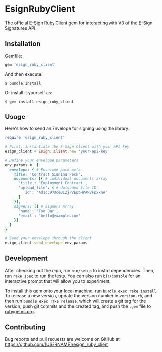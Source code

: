 # EsignRubyClient

The official E-Sign Ruby Client gem for interacting with V3 of the E-Sign Signatures API.

## Installation

Gemfile:

```ruby
gem 'esign_ruby_client'
```

And then execute:

    $ bundle install

Or install it yourself as:

    $ gem install esign_ruby_client

## Usage

Here's how to send an Envelope for signing using the library:

```ruby
require 'esign_ruby_client'

# First, instantiate the E-Sign Client with your API key
esign_client = Esign::Client.new 'your-api-key'

# Define your envelope parameters
env_params =  { 
  envelope: { # Envelope pack meta
    title: 'Contract Signing Pack',
    documents: [{ # individual documents array
      'title': 'Employment Contract',
      'upload_file': { # Uploaded file ID
        'id': 'Ad1cC97Uce0I2jPVEpbHPARvFpxxnA'
      }
    }],
    signers: [{ # Signers Array
      'name': 'Foo Bar',
      'email': 'hello@example.com'
    }]
  }
}

# Send your envelope through the client
esign_client.send_envelope env_params
```

## Development

After checking out the repo, run `bin/setup` to install dependencies. Then, run `rake spec` to run the tests. You can also run `bin/console` for an interactive prompt that will allow you to experiment.

To install this gem onto your local machine, run `bundle exec rake install`. To release a new version, update the version number in `version.rb`, and then run `bundle exec rake release`, which will create a git tag for the version, push git commits and the created tag, and push the `.gem` file to [rubygems.org](https://rubygems.org).

## Contributing

Bug reports and pull requests are welcome on GitHub at https://github.com/[USERNAME]/esign_ruby_client.
